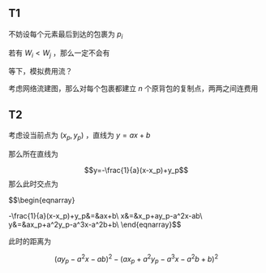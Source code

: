 ## T1 

不妨设每个元素最后到达的包裹为 $p_i$

若有 $W_i < W_j$ ，那么一定不会有

等下，模拟费用流？

考虑网络流建图，那么对每个包裹都建立 $n$ 个原背包的复制点，两两之间连费用




## T2

考虑设当前点为 $(x_p,y_p)$ ，直线为 $y=ax+b$

那么所在直线为

$$y=-\frac{1}{a}(x-x_p)+y_p$$
那么此时交点为

$$\begin{eqnarray}

-\frac{1}{a}(x-x_p)+y_p&=&ax+b\\
x&=&x_p+ay_p-a^2x-ab\\
y&=&ax_p+a^2y_p-a^3x-a^2b+b\\
\end{eqnarray}$$

此时的距离为

$$(ay_p-a^2x-ab)^2-(ax_p+a^2y_p-a^3x-a^2b+b)^2$$